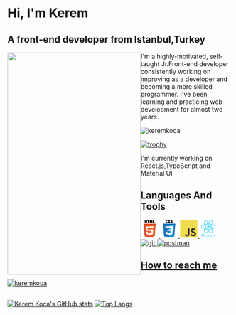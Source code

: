 # Hi, I'm Kerem

## A front-end developer from Istanbul,Turkey
  <img align="left" src="https://static.wikia.nocookie.net/eldenring/images/3/32/ER_General_Radahn.jpg/revision/latest/scale-to-width-down/1000?cb=20220217022220" width="300" height="500">
<p>I'm a highly-motivated, self-taught Jr.Front-end developer consistently working on improving as a developer and becoming a more skilled programmer. I've been learning and practicing web development for almost two years.<p/>
<p align="left"> <img src="https://komarev.com/ghpvc/?username=keremkoca&label=Profile%20views&color=0e75b6&style=flat" alt="keremkoca" /> </p>

  [![trophy](https://github-profile-trophy.vercel.app/?username=keremkoca&title=Commits,Repositories)](https://github.com/keremkoca/github-profile-trophy)
   
   I'm currently working on React.js,TypeScript and Material UI
## Languages And Tools
   <a href="https://www.w3.org/html/" target="_blank"> <img src="https://raw.githubusercontent.com/devicons/devicon/master/icons/html5/html5-original-wordmark.svg" alt="html5" width="40" height="40"/>
<a href="https://www.w3schools.com/css/" target="_blank"> <img src="https://raw.githubusercontent.com/devicons/devicon/master/icons/css3/css3-original-wordmark.svg" alt="css3" width="40" height="40"/>
  <a href="https://developer.mozilla.org/en-US/docs/Web/JavaScript" target="_blank"> <img src="https://raw.githubusercontent.com/devicons/devicon/master/icons/javascript/javascript-original.svg" alt="javascript" width="40" height="40"/>
    <a href="https://reactjs.org/" target="_blank"> <img src="https://raw.githubusercontent.com/devicons/devicon/master/icons/react/react-original-wordmark.svg" alt="react" width="40" height="40"/>
  <a href="https://git-scm.com/" target="_blank"> <img src="https://www.vectorlogo.zone/logos/git-scm/git-scm-icon.svg" alt="git" width="40" height="40"/>
        <a href="https://postman.com" target="_blank"> <img src="https://www.vectorlogo.zone/logos/getpostman/getpostman-icon.svg" alt="postman" width="40" height="40"/>
          
## How to reach me
<a href="https://www.linkedin.com/in/ibrahim-kerem-koca-53009a11b/" target="blank"><img align="center" src="https://raw.githubusercontent.com/rahuldkjain/github-profile-readme-generator/master/src/images/icons/Social/linked-in-alt.svg" alt="keremkoca" height="30" width="40" />

          
##
[![Kerem Koca's GitHub stats](https://github-readme-stats.vercel.app/api?username=keremkoca&show_icons=true&theme=onedark&height="50"&hide=issues,prs,contribs)](https://github.com/keremkoca/github-readme-stats) [![Top Langs](https://github-readme-stats.vercel.app/api/top-langs/?username=keremkoca&show_icons=true&theme=onedark&layout=compact)](https://github.com/keremkoca/github-readme-stats) 
  
  

          


